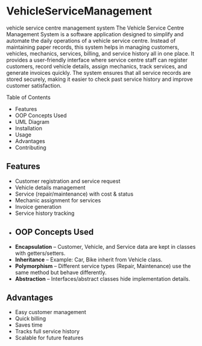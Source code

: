 # VehicleServiceManagement
vehicle service centre management system
The Vehicle Service Centre Management System is a software application designed to simplify and automate the daily operations of a vehicle service centre. Instead of maintaining paper records, this system helps in managing customers, vehicles, mechanics, services, billing, and service history all in one place.
It provides a user-friendly interface where service centre staff can register customers, record vehicle details, assign mechanics, track services, and generate invoices quickly. The system ensures that all service records are stored securely, making it easier to check past service history and improve customer satisfaction.

Table of Contents
- Features
- OOP Concepts Used
- UML Diagram
- Installation
- Usage
- Advantages
- Contributing
## Features
- Customer registration and service request
- Vehicle details management
- Service (repair/maintenance) with cost & status
- Mechanic assignment for services
- Invoice generation
- Service history tracking
- ## OOP Concepts Used
- **Encapsulation** – Customer, Vehicle, and Service data are kept in classes with getters/setters.
- **Inheritance** – Example: Car, Bike inherit from Vehicle class.
- **Polymorphism** – Different service types (Repair, Maintenance) use the same method but behave differently.
- **Abstraction** – Interfaces/abstract classes hide implementation details.
## Advantages
- Easy customer management
- Quick billing
- Saves time
- Tracks full service history
- Scalable for future features
